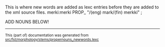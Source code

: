 This is where new words are added as lexc entries before they are 
added to the xml source files.
merki:merki PROP_  "/(eng) mark/(fin) merkki" ;

ADD NOUNS BELOW!

* * *

<small>This (part of) documentation was generated from [src/fst/morphology/stems/propernouns_newwords.lexc](https://github.com/giellalt/lang-olo/blob/main/src/fst/morphology/stems/propernouns_newwords.lexc)</small>
